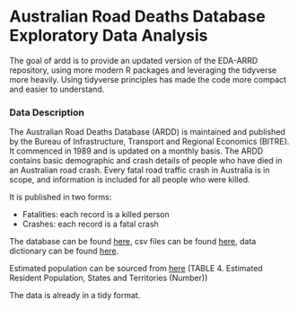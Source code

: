 # Australian Road Deaths Database Exploratory Data Analysis

<!-- badges: start -->
<!-- badges: end -->

The goal of ardd is to provide an updated version of the EDA-ARRD repository,
using more modern R packages and leveraging the tidyverse more heavily. Using 
tidyverse principles has made the code more compact and easier to understand.

### Data Description

The Australian Road Deaths Database (ARDD) is maintained and published by the
Bureau of Infrastructure, Transport and Regional Economics (BITRE).
It commenced in 1989 and is updated on a monthly basis.
The ARDD contains basic demographic and crash details of people who have died in
an Australian road crash. Every fatal road traffic crash in Australia is in
scope, and information is included for all people who were killed.

It is published in two forms:

* Fatalities: each record is a killed person
* Crashes: each record is a fatal crash

The database can be found [here](https://bitre.gov.au/statistics/safety/fatal_road_crash_database.aspx),
csv files can be found [here](https://data.gov.au/dataset/ds-dga-5b530fb8-526e-4fbf-b0f6-aa24e84e4277/details?q=crash),
data dictionary can be found [here](https://bitre.gov.au/statistics/safety/files/ARDD_Dictionary_V3.pdf).

Estimated population can be sourced from  [here](https://www.abs.gov.au/AUSSTATS/abs@.nsf/DetailsPage/3101.0Jun%202019?OpenDocument)
(TABLE 4. Estimated Resident Population, States and Territories (Number))

The data is already in a tidy format.

